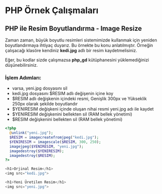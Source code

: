 # PHP Örnek Çalışmaları

## PHP ile Resim Boyutlandırma - Image Resize

Zaman zaman, büyük boyutlu resimleri sistemimizde kullanmak için yeniden boyutlandırmaya ihtiyaç duyarız. Bu örnekte bu konu anlatılmıştır. Örneğin çalışacağı klasöre kendiniz **kedi.jpg** adlı bir resim kaydetmelisiniz.

Eğer, bu kodlar sizde çalışmazsa **php_gd** kütüphanesini yüklemediğinizi düşünebilirsiniz.

### İşlem Adımları:
- varsa, yeni.jpg dosyasını sil
- kedi.jpg dosyasını $RESIM adlı değişenin içine koy
- $RESIM adlı değişkenin içindeki resmi, Genişlik 300px ve Yükseklik 250px olarak şekilde boyutlandır
- $YENIRESIM değişkeni içinde oluşan nihai resmi yeni.jpg adı ile kaydet
- $YENIRESIM değişkenini bellekten sil (RAM bellek yönetimi)
- $RESIM değişkenini bellekten sil (RAM bellek yönetimi)


```PHP
<?php
  @unlink("yeni.jpg");
  $RESIM = imagecreatefromjpeg("kedi.jpg");
  $YENIRESIM = imagescale($RESIM, 300, 250);
  imagejpeg($YENIRESIM, "yeni.jpg");
  imagedestroy($YENIRESIM);
  imagedestroy($RESIM);
?>

<h1>Orjinal Resim</h1>
<img src="kedi.jpg">

<h1>Yeni Üretilen Resim</h1>
<img src="yeni.jpg">

```
